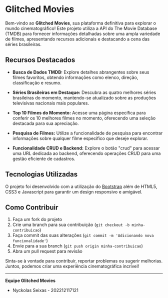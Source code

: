 # Glitched Movies

Bem-vindo ao **Glitched Movies**, sua plataforma definitiva para explorar o mundo cinematográfico! Este projeto utiliza a API do The Movie Database (TMDB) para fornecer informações detalhadas sobre uma ampla variedade de filmes, apresentando recursos adicionais e destacando a cena das séries brasileiras. 

## Recursos Destacados

- **Busca de Dados TMDB:** Explore detalhes abrangentes sobre seus filmes favoritos, obtendo informações como elenco, direção, classificação e resumo.

- **Séries Brasileiras em Destaque:** Descubra as quatro melhores séries brasileiras do momento, mantendo-se atualizado sobre as produções televisivas nacionais mais populares.

- **Top 10 Filmes do Momento:** Acesse uma página específica para conferir os 10 melhores filmes no momento, oferecendo uma seleção destacada para sua apreciação.

- **Pesquisa de Filmes:** Utilize a funcionalidade de pesquisa para encontrar informações sobre qualquer filme específico que deseje explorar.

- **Funcionalidade CRUD e Backend:** Explore o botão "crud" para acessar uma URL dedicada ao backend, oferecendo operações CRUD para uma gestão eficiente de cadastros.

## Tecnologias Utilizadas

O projeto foi desenvolvido com a utilização do [Bootstrap](https://getbootstrap.com/) além de HTML5, CSS3 e Javascript para garantir um design responsivo e amigável.

## Como Contribuir

1. Faça um fork do projeto
2. Crie uma branch para sua contribuição (`git checkout -b minha-contribuicao`)
3. Faça commit das suas alterações (`git commit -m 'Adicionando nova funcionalidade'`)
4. Envie para a sua branch (`git push origin minha-contribuicao`)
5. Abra um pull request para revisão

Sinta-se à vontade para contribuir, reportar problemas ou sugerir melhorias. Juntos, podemos criar uma experiência cinematográfica incrível!

---

**Equipe Glitched Movies**
- Nyckolas Seixas  - 202212117121
